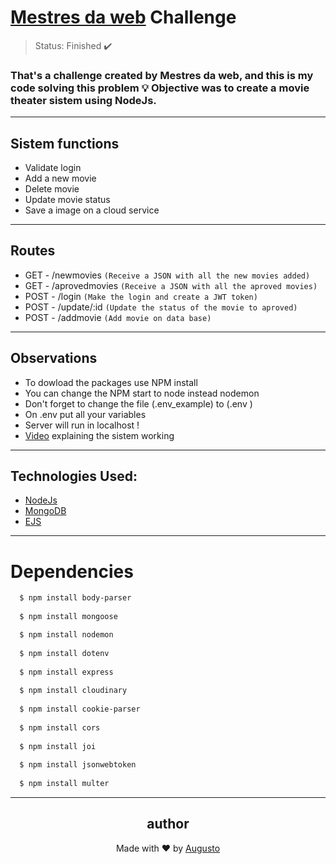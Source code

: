 # [Mestres da web](https://mestresdaweb.com.br) Challenge

>Status: Finished ✔️

### That's a challenge created by Mestres da web, and this is my code solving this problem 💡 Objective was to create a movie theater sistem using NodeJs.
---
## Sistem functions 
+ Validate login
+ Add a new movie
+ Delete movie
+ Update movie status
+ Save a image on a cloud service
---
## Routes

+ GET - /newmovies  ```(Receive a JSON with all the new movies added)```
+ GET - /aprovedmovies  ```(Receive a JSON with all the aproved movies)```
+ POST - /login   ```(Make the login and create a JWT token)```
+ POST - /update/:id   ```(Update the status of the movie to aproved)```
+ POST - /addmovie   ```(Add movie on data base)```
---
## Observations 
+ To dowload the packages use NPM install
+ You can change the NPM start to node instead nodemon
+ Don't forget to change the file (.env_example) to (.env )
+ On .env put all your variables 
+ Server will run in localhost !
+ [Video](https://youtu.be/K4Ed9e4aH-c) explaining the sistem working
---
## Technologies Used:

+ [NodeJs](https://nodejs.org/en/)
+ [MongoDB](https://docs.mongodb.com)
+ [EJS](https://jwt.io)

---
# Dependencies
```bash
  $ npm install body-parser
  
  $ npm install mongoose

  $ npm install nodemon
  
  $ npm install dotenv
  
  $ npm install express
  
  $ npm install cloudinary
  
  $ npm install cookie-parser
  
  $ npm install cors
  
  $ npm install joi
  
  $ npm install jsonwebtoken
  
  $ npm install multer
```
---

<h2 align='center'>author</h2>
<div align='center'>
  Made with ❤️ by <a href="https://github.com/AugustoBernardes">Augusto</a>
</div>
